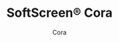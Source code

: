 ---
title: "SoftScreen® Cora"
image_primary: "img/Arktura_SoftScreen_Cora-1600x1078.jpg"
image_secondary: "img/Arktura-SoftScreen-Cora-half-Library-03.jpg"
description: "Cora%u2019s%20acoustic%20wall%20panels%20and%20partitions%20reimagine%20a%20timeless%20pattern.%20By%20adding%20scattered%20solid%20forms%20to%20the%20diamond%20grid%2C%20you%20get%20a%20modern%20take%20on%20a%20classic%20look%20that%20is%20sure%20to%20turn%20heads%20%u2014%20though%20they%u2019ll%20keep%20sound%20control%20exactly%20where%20you%20need%20it%20thanks%20to%20their%20Soft%20Sound%20material.%A0%20These%20panels%20can%20be%20either%20fixed%20into%20place%20cable%20hung%2C%20wall%20mounted%2C%20or%20set%20on%20a%20track%20to%20serve%20as%20operable%20dividers.%20Cora%20is%20available%20in%20full%20and%20half%20pattern%20panels%20to%20provide%20flexibility%20in%20acoustic%20performance%20and%20peace%20of%20mind.%20%A0"
designer: "Arktura"
subtitle: "Cora"
href: "https://arktura.com/product/softscreen-cora/"
tags: 
  - "arktura"
  - "Acoustic"
  - "Wall Panels"
  - "Partitions"
  - "wall-panels"
category: "wall-panels"
manufacturer: "Arktura"
slug: "/manufacturers/arktura/wall-panels/arktura-soft-screen-cora"
---